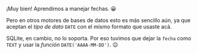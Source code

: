 ¡Muy bien! Aprendimos a manejar fechas. :grinning:

Pero en otros motores de bases de datos esto es más sencillo aún, ya que aceptan el _tipo de dato_ `DATE` con el mismo formato que usaste acá. 

SQLite, en cambio, no lo soporta. Por eso tuvimos que dejar la `fecha` como `TEXT` y usar la _función_ `DATE('AAAA-MM-DD')`. :wink: 